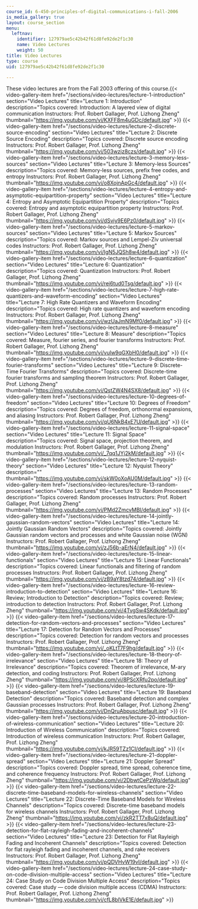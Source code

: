 ```yaml
---
course_id: 6-450-principles-of-digital-communications-i-fall-2006
is_media_gallery: true
layout: course_section
menu:
  leftnav:
    identifier: 127979ae5c42b42f61d8fe92de2f1c30
    name: Video Lectures
    weight: 50
title: Video Lectures
type: course
uid: 127979ae5c42b42f61d8fe92de2f1c30

---
```


These video lectures are from the Fall 2003 offering of this course.{{< video-gallery-item href="/sections/video-lectures/lecture-1-introduction" section="Video Lectures" title="Lecture 1: Introduction" description="Topics covered: Introduction: A layered view of digital communication Instructors: Prof. Robert Gallager, Prof. Lizhong Zheng" thumbnail="https://img.youtube.com/vi/KXFF8m4uGDc/default.jpg" >}} {{< video-gallery-item href="/sections/video-lectures/lecture-2-discrete-source-encoding" section="Video Lectures" title="Lecture 2: Discrete Source Encoding" description="Topics covered: Discrete source encoding Instructors: Prof. Robert Gallager, Prof. Lizhong Zheng" thumbnail="https://img.youtube.com/vi/503wzjz8czs/default.jpg" >}} {{< video-gallery-item href="/sections/video-lectures/lecture-3-memory-less-sources" section="Video Lectures" title="Lecture 3: Memory-less Sources" description="Topics covered: Memory-less sources, prefix free codes, and entropy Instructors: Prof. Robert Gallager, Prof. Lizhong Zheng" thumbnail="https://img.youtube.com/vi/o8XojnApGc4/default.jpg" >}} {{< video-gallery-item href="/sections/video-lectures/lecture-4-entropy-and-asymptotic-equipartition-property" section="Video Lectures" title="Lecture 4: Entropy and Asymptotic Equipartition Property" description="Topics covered: Entropy and asymptotic equipartition property Instructors: Prof. Robert Gallager, Prof. Lizhong Zheng" thumbnail="https://img.youtube.com/vi/dSviy9E6Pz0/default.jpg" >}} {{< video-gallery-item href="/sections/video-lectures/lecture-5-markov-sources" section="Video Lectures" title="Lecture 5: Markov Sources" description="Topics covered: Markov sources and Lempel-Ziv universal codes Instructors: Prof. Robert Gallager, Prof. Lizhong Zheng" thumbnail="https://img.youtube.com/vi/IgN5JQSh8w4/default.jpg" >}} {{< video-gallery-item href="/sections/video-lectures/lecture-6-quantization" section="Video Lectures" title="Lecture 6: Quantization" description="Topics covered: Quantization Instructors: Prof. Robert Gallager, Prof. Lizhong Zheng" thumbnail="https://img.youtube.com/vi/rei6tud0Tsg/default.jpg" >}} {{< video-gallery-item href="/sections/video-lectures/lecture-7-high-rate-quantizers-and-waveform-encoding" section="Video Lectures" title="Lecture 7: High Rate Quantizers and Waveform Encoding" description="Topics covered: High rate quantizers and waveform encoding Instructors: Prof. Robert Gallager, Prof. Lizhong Zheng" thumbnail="https://img.youtube.com/vi/wzUaJmN9Mf0/default.jpg" >}} {{< video-gallery-item href="/sections/video-lectures/lecture-8-measure" section="Video Lectures" title="Lecture 8: Measure" description="Topics covered: Measure, fourier series, and fourier transforms Instructors: Prof. Robert Gallager, Prof. Lizhong Zheng" thumbnail="https://img.youtube.com/vi/vulw9qGXbH0/default.jpg" >}} {{< video-gallery-item href="/sections/video-lectures/lecture-9-discrete-time-fourier-transforms" section="Video Lectures" title="Lecture 9: Discrete-Time Fourier Transforms" description="Topics covered: Discrete-time fourier transforms and sampling theorem Instructors: Prof. Robert Gallager, Prof. Lizhong Zheng" thumbnail="https://img.youtube.com/vi/QstZW4N4SX8/default.jpg" >}} {{< video-gallery-item href="/sections/video-lectures/lecture-10-degrees-of-freedom" section="Video Lectures" title="Lecture 10: Degrees of Freedom" description="Topics covered: Degrees of freedom, orthonormal expansions, and aliasing Instructors: Prof. Robert Gallager, Prof. Lizhong Zheng" thumbnail="https://img.youtube.com/vi/qU6NkB4xE7U/default.jpg" >}} {{< video-gallery-item href="/sections/video-lectures/lecture-11-signal-space" section="Video Lectures" title="Lecture 11: Signal Space" description="Topics covered: Signal space, projection theorem, and modulation Instructors: Prof. Robert Gallager, Prof. Lizhong Zheng" thumbnail="https://img.youtube.com/vi/_7qq1JYj2kM/default.jpg" >}} {{< video-gallery-item href="/sections/video-lectures/lecture-12-nyquist-theory" section="Video Lectures" title="Lecture 12: Nyquist Theory" description="" thumbnail="https://img.youtube.com/vi/skW0oXoAU0M/default.jpg" >}} {{< video-gallery-item href="/sections/video-lectures/lecture-13-random-processes" section="Video Lectures" title="Lecture 13: Random Processes" description="Topics covered: Random processes Instructors: Prof. Robert Gallager, Prof. Lizhong Zheng" thumbnail="https://img.youtube.com/vi/PMd2ZmcvMBI/default.jpg" >}} {{< video-gallery-item href="/sections/video-lectures/lecture-14-jointly-gaussian-random-vectors" section="Video Lectures" title="Lecture 14: Jointly Gaussian Random Vectors" description="Topics covered: Jointly Gaussian random vectors and processes and white Gaussian noise (WGN) Instructors: Prof. Robert Gallager, Prof. Lizhong Zheng" thumbnail="https://img.youtube.com/vi/zJ56b-aErN4/default.jpg" >}} {{< video-gallery-item href="/sections/video-lectures/lecture-15-linear-functionals" section="Video Lectures" title="Lecture 15: Linear Functionals" description="Topics covered: Linear functionals and filtering of random processes Instructors: Prof. Robert Gallager, Prof. Lizhong Zheng" thumbnail="https://img.youtube.com/vi/zB9aY8tzd74/default.jpg" >}} {{< video-gallery-item href="/sections/video-lectures/lecture-16-review-introduction-to-detection" section="Video Lectures" title="Lecture 16: Review; Introduction to Detection" description="Topics covered: Review; introduction to detection Instructors: Prof. Robert Gallager, Prof. Lizhong Zheng" thumbnail="https://img.youtube.com/vi/4TvgSw4SKdk/default.jpg" >}} {{< video-gallery-item href="/sections/video-lectures/lecture-17-detection-for-random-vectors-and-processes" section="Video Lectures" title="Lecture 17: Detection for Random Vectors and Processes" description="Topics covered: Detection for random vectors and processes Instructors: Prof. Robert Gallager, Prof. Lizhong Zheng" thumbnail="https://img.youtube.com/vi/_oKLtT7F9hg/default.jpg" >}} {{< video-gallery-item href="/sections/video-lectures/lecture-18-theory-of-irrelevance" section="Video Lectures" title="Lecture 18: Theory of Irrelevance" description="Topics covered: Theorem of irrelevance, M-ary detection, and coding Instructors: Prof. Robert Gallager, Prof. Lizhong Zheng" thumbnail="https://img.youtube.com/vi/8PScXRfu2po/default.jpg" >}} {{< video-gallery-item href="/sections/video-lectures/lecture-19-baseband-detection" section="Video Lectures" title="Lecture 19: Baseband Detection" description="Topics covered: Baseband detection and complex Gaussian processes Instructors: Prof. Robert Gallager, Prof. Lizhong Zheng" thumbnail="https://img.youtube.com/vi/DnQruAbpusc/default.jpg" >}} {{< video-gallery-item href="/sections/video-lectures/lecture-20-introduction-of-wireless-communication" section="Video Lectures" title="Lecture 20: Introduction of Wireless Communication" description="Topics covered: Introduction of wireless communication Instructors: Prof. Robert Gallager, Prof. Lizhong Zheng" thumbnail="https://img.youtube.com/vi/kJR59TZz1CI/default.jpg" >}} {{< video-gallery-item href="/sections/video-lectures/lecture-21-doppler-spread" section="Video Lectures" title="Lecture 21: Doppler Spread" description="Topics covered: Doppler spread, time spread, coherence time, and coherence frequency Instructors: Prof. Robert Gallager, Prof. Lizhong Zheng" thumbnail="https://img.youtube.com/vi/2DbwtCePzWg/default.jpg" >}} {{< video-gallery-item href="/sections/video-lectures/lecture-22-discrete-time-baseband-models-for-wireless-channels" section="Video Lectures" title="Lecture 22: Discrete-Time Baseband Models for Wireless Channels" description="Topics covered: Discrete-time baseband models for wireless channels Instructors: Prof. Robert Gallager, Prof. Lizhong Zheng" thumbnail="https://img.youtube.com/vi/zkR2TT7x8uQ/default.jpg" >}} {{< video-gallery-item href="/sections/video-lectures/lecture-23-detection-for-flat-rayleigh-fading-and-incoherent-channels" section="Video Lectures" title="Lecture 23: Detection for Flat Rayleigh Fading and Incoherent Channels" description="Topics covered: Detection for flat rayleigh fading and incoherent channels, and rake receivers Instructors: Prof. Robert Gallager, Prof. Lizhong Zheng" thumbnail="https://img.youtube.com/vi/pQDVHvW19vI/default.jpg" >}} {{< video-gallery-item href="/sections/video-lectures/lecture-24-case-study-on-code-division-multiple-access" section="Video Lectures" title="Lecture 24: Case Study on Code Division Multiple Access" description="Topics covered: Case study — code division multiple access (CDMA) Instructors: Prof. Robert Gallager, Prof. Lizhong Zheng" thumbnail="https://img.youtube.com/vi/cfL8blVkE1E/default.jpg" >}}